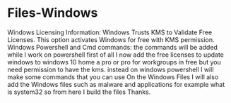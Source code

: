 # Files-Windows
Windows Licensing Information: Windows Trusts KMS to Validate Free Licenses. This option activates Windows for free with KMS permission. Windows Powershell and Cmd commands: the commands will be added while I work on powershell first of all I now add the free licenses to update windows to windows 10 home a pro or pro for workgroups in free but you need permission to have the kms.
instead on windows powershell I will make some commands that you can use On the Windows Files I will also add the Windows files such as malware and applications for example what is system32 so from here I build the files Thanks.
